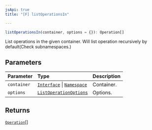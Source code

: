 ```yaml
---
jsApi: true
title: "[F] listOperationsIn"

---
```

```ts
listOperationsIn(container, options = {}): Operation[]
```

List operations in the given container. Will list operation recursively by default(Check subnamespaces.)

## Parameters

| Parameter | Type | Description |
| :------ | :------ | :------ |
| `container` | [`Interface`](Interface.Interface.md) \| [`Namespace`](Interface.Namespace.md) | Container. |
| `options` | [`ListOperationOptions`](Interface.ListOperationOptions.md) | Options. |

## Returns

[`Operation`](Interface.Operation.md)[]
